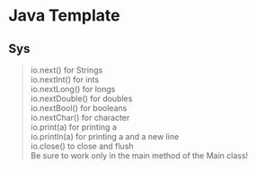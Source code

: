 # Java Template

## Sys
> io.next() for Strings<br>
> io.nextInt() for ints<br>
> io.nextLong() for longs<br>
> io.nextDouble() for doubles<br>
> io.nextBool() for booleans<br>
> io.nextChar() for character<br>
> io.print(a) for printing a<br>
> io.println(a) for printing a and a new line<br>
> io.close() to close and flush<br>
> Be sure to work only in the main method of the Main class!
